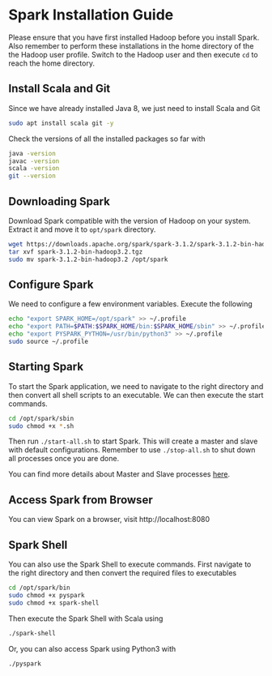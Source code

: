 # Spark Installation Guide
Please ensure that you have first installed Hadoop before you install Spark. Also remember to perform these installations in the home directory of the the Hadoop user profile. Switch to the Hadoop user and then execute `cd` to reach the home directory.

## Install Scala and Git

Since we have already installed Java 8, we just need to install Scala and Git

```bash
sudo apt install scala git -y
```

Check the versions of all the installed packages so far with

```bash
java -version
javac -version
scala -version
git --version
```

## Downloading Spark
Download Spark compatible with the version of Hadoop on your system. Extract it and move it to `opt/spark` directory.

```bash
wget https://downloads.apache.org/spark/spark-3.1.2/spark-3.1.2-bin-hadoop3.2.tgz
tar xvf spark-3.1.2-bin-hadoop3.2.tgz
sudo mv spark-3.1.2-bin-hadoop3.2 /opt/spark
```

## Configure Spark
We need to configure a few environment variables. Execute the following

```bash
echo "export SPARK_HOME=/opt/spark" >> ~/.profile
echo "export PATH=$PATH:$SPARK_HOME/bin:$SPARK_HOME/sbin" >> ~/.profile
echo "export PYSPARK_PYTHON=/usr/bin/python3" >> ~/.profile
sudo source ~/.profile
```

## Starting Spark
To start the Spark application, we need to navigate to the right directory and then convert all shell scripts to an executable. We can then execute the start commands. 

```bash
cd /opt/spark/sbin
sudo chmod +x *.sh
```

Then run `./start-all.sh` to start Spark. This will create a master and slave with default configurations. Remember to use `./stop-all.sh` to shut down all processes once you are done.

You can find more details about Master and Slave processes [here](https://phoenixnap.com/kb/install-spark-on-ubuntu).

## Access Spark from Browser
You can view Spark on a browser, visit http://localhost:8080

## Spark Shell

You can also use the Spark Shell to execute commands. First navigate to the right directory and then convert the required files to executables

```bash
cd /opt/spark/bin
sudo chmod +x pyspark 
sudo chmod +x spark-shell
```

Then execute the Spark Shell with Scala using 
```bash
./spark-shell
```

Or, you can also access Spark using Python3 with
```bash
./pyspark
```
